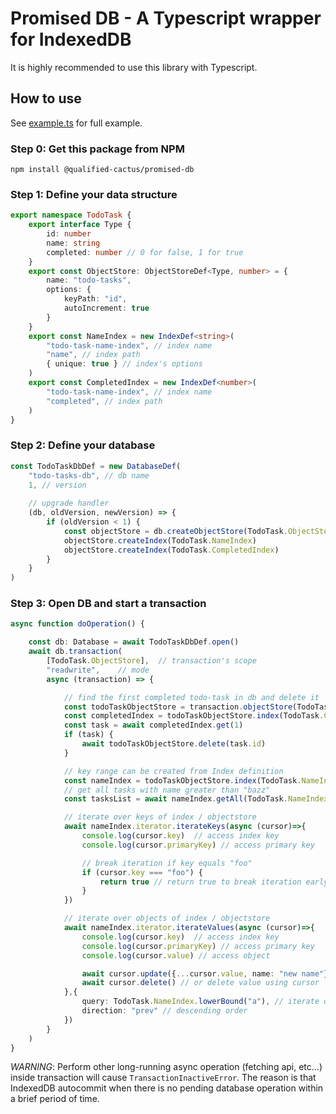 # Promised DB - A Typescript wrapper for IndexedDB

It is highly recommended to use this library with Typescript.

## How to use

See [example.ts](src/example.ts) for full example.

### Step 0: Get this package from NPM

```shell
npm install @qualified-cactus/promised-db
```

### Step 1: Define your data structure  

```typescript
export namespace TodoTask {
    export interface Type {
        id: number
        name: string
        completed: number // 0 for false, 1 for true
    }
    export const ObjectStore: ObjectStoreDef<Type, number> = {
        name: "todo-tasks",
        options: {
            keyPath: "id",
            autoIncrement: true
        }
    }
    export const NameIndex = new IndexDef<string>(
        "todo-task-name-index", // index name
        "name", // index path
        { unique: true } // index's options
    )
    export const CompletedIndex = new IndexDef<number>(
        "todo-task-name-index", // index name
        "completed", // index path
    )
}
```

### Step 2: Define your database

```typescript
const TodoTaskDbDef = new DatabaseDef(
    "todo-tasks-db", // db name 
    1, // version
    
    // upgrade handler
    (db, oldVersion, newVersion) => {
        if (oldVersion < 1) {
            const objectStore = db.createObjectStore(TodoTask.ObjectStore)
            objectStore.createIndex(TodoTask.NameIndex)
            objectStore.createIndex(TodoTask.CompletedIndex)
        }
    }
)
```


### Step 3: Open DB and start a transaction

```typescript
async function doOperation() {

    const db: Database = await TodoTaskDbDef.open()
    await db.transaction(
        [TodoTask.ObjectStore],  // transaction's scope
        "readwrite",    // mode
        async (transaction) => {

            // find the first completed todo-task in db and delete it
            const todoTaskObjectStore = transaction.objectStore(TodoTask.ObjectStore)
            const completedIndex = todoTaskObjectStore.index(TodoTask.CompletedIndex)
            const task = await completedIndex.get(1)    
            if (task) {
                await todoTaskObjectStore.delete(task.id)
            }

            // key range can be created from Index definition
            const nameIndex = todoTaskObjectStore.index(TodoTask.NameIndex)
            // get all tasks with name greater than "bazz"
            const tasksList = await nameIndex.getAll(TodoTask.NameIndex.lowerBound("bazz"))

            // iterate over keys of index / objectstore
            await nameIndex.iterator.iterateKeys(async (cursor)=>{
                console.log(cursor.key)  // access index key
                console.log(cursor.primaryKey) // access primary key

                // break iteration if key equals "foo"
                if (cursor.key === "foo") {
                    return true // return true to break iteration early 
                }
            })

            // iterate over objects of index / objectstore 
            await nameIndex.iterator.iterateValues(async (cursor)=>{
                console.log(cursor.key)  // access index key
                console.log(cursor.primaryKey) // access primary key
                console.log(cursor.value) // access object

                await cursor.update({...cursor.value, name: "new name"}) // update value using cursor
                await cursor.delete() // or delete value using cursor
            },{
                query: TodoTask.NameIndex.lowerBound("a"), // iterate over name starting with "a",
                direction: "prev" // descending order
            })
        }
    )
}
```

_WARNING_: Perform other long-running async operation (fetching api, etc...) inside transaction will cause `TransactionInactiveError`. 
The reason is that IndexedDB autocommit when there is no pending database operation within a brief period of time.





